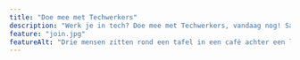 ```yaml
---
title: "Doe mee met Techwerkers"
description: "Werk je in tech? Doe mee met Techwerkers, vandaag nog! Samen sta je sterker."
feature: "join.jpg"
featureAlt: "Drie mensen zitten rond een tafel in een café achter een laptop, lachend en wijzend naar een mobiele telefoon. Afbeelding van Ketut Subiyanto op Pexels."
---
```

